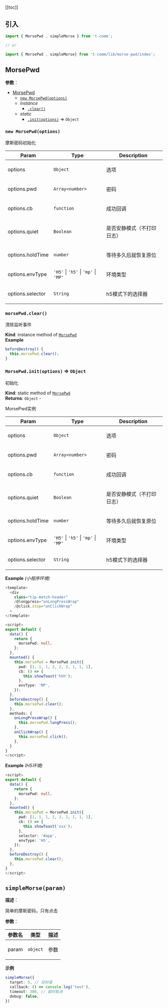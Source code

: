 [[toc]]

## 引入

```ts
import { MorsePwd , simpleMorse } from 't-comm';

// or

import { MorsePwd , simpleMorse} from 't-comm/lib/morse-pwd/index';
```


## MorsePwd 


**参数**：




* [MorsePwd](#MorsePwd)
    * [`new MorsePwd(options)`](#new_MorsePwd_new)
    * _instance_
        * [`.clear()`](#MorsePwd+clear)
    * _static_
        * [`.init(options)`](#MorsePwd.init) ⇒ <code>Object</code>

<a name="new_MorsePwd_new"></a>

### `new MorsePwd(options)`
<p>摩斯密码初始化</p>


| Param | Type | Description |
| --- | --- | --- |
| options | <code>Object</code> | <p>选项</p> |
| options.pwd | <code>Array&lt;number&gt;</code> | <p>密码</p> |
| options.cb | <code>function</code> | <p>成功回调</p> |
| options.quiet | <code>Boolean</code> | <p>是否安静模式（不打印日志）</p> |
| options.holdTime | <code>number</code> | <p>等待多久后就恢复原位</p> |
| options.envType | <code>&#x27;H5&#x27;</code> \| <code>&#x27;h5&#x27;</code> \| <code>&#x27;mp&#x27;</code> \| <code>&#x27;MP&#x27;</code> | <p>环境类型</p> |
| options.selector | <code>String</code> | <p>h5模式下的选择器</p> |

<a name="MorsePwd+clear"></a>

### `morsePwd.clear()`
<p>清除监听事件</p>

**Kind**: instance method of [<code>MorsePwd</code>](#MorsePwd)  
**Example**  
```typescript
beforeDestroy() {
  this.morsePwd.clear();
}
```
<a name="MorsePwd.init"></a>

### `MorsePwd.init(options)` ⇒ <code>Object</code>
<p>初始化</p>

**Kind**: static method of [<code>MorsePwd</code>](#MorsePwd)  
**Returns**: <code>Object</code> - <p>MorsePwd实例</p>  

| Param | Type | Description |
| --- | --- | --- |
| options | <code>Object</code> | <p>选项</p> |
| options.pwd | <code>Array&lt;number&gt;</code> | <p>密码</p> |
| options.cb | <code>function</code> | <p>成功回调</p> |
| options.quiet | <code>Boolean</code> | <p>是否安静模式（不打印日志）</p> |
| options.holdTime | <code>number</code> | <p>等待多久后就恢复原位</p> |
| options.envType | <code>&#x27;H5&#x27;</code> \| <code>&#x27;h5&#x27;</code> \| <code>&#x27;mp&#x27;</code> \| <code>&#x27;MP&#x27;</code> | <p>环境类型</p> |
| options.selector | <code>String</code> | <p>h5模式下的选择器</p> |

**Example** *(小程序环境)*  
```typescript
<template>
  <div
    class="tip-match-header"
    /@longpress="onLongPressWrap"
    /@click.stop="onClickWrap"
  >
</template>

<script>
export default {
  data() {
    return {
      morsePwd: null,
    };
  },
  mounted() {
    this.morsePwd = MorsePwd.init({
      pwd: [1, 1, 1, 2, 2, 2, 1, 1, 1],
      cb: () => {
        this.showToast('hhh');
      },
      envType: 'MP',
    });
  },
  beforeDestroy() {
    this.morsePwd.clear();
  },
  methods: {
    onLongPressWrap() {
      this.morsePwd.longPress();
    },
    onClickWrap() {
      this.morsePwd.click();
    },
  }
}
</script>
```
**Example** *(H5环境)*  
```typescript
<script>
export default {
  data() {
    return {
      morsePwd: null,
    };
  },
  mounted() {
    this.morsePwd = MorsePwd.init({
      pwd: [1, 1, 1, 2, 2, 2, 1, 1, 1],
      cb: () => {
        this.showToast('xxx');
      },
      selector: '#app',
      envType: 'H5',
    });
  },
  beforeDestroy() {
    this.morsePwd.clear();
  },
}
</script>
```
<a name="simpleMorse"></a>

## `simpleMorse(param)` 


**描述**：<p>简单的摩斯密码，只有点击</p>

**参数**：


| 参数名 | 类型 | 描述 |
| --- | --- | --- |
| param | <code>object</code> | <p>参数</p> |



**示例**

```ts
simpleMorse({
  target: 5, // 目标值
  callback: () => console.log('test'),
  timeout: 300, // 超时取消
  debug: false,
})
```
